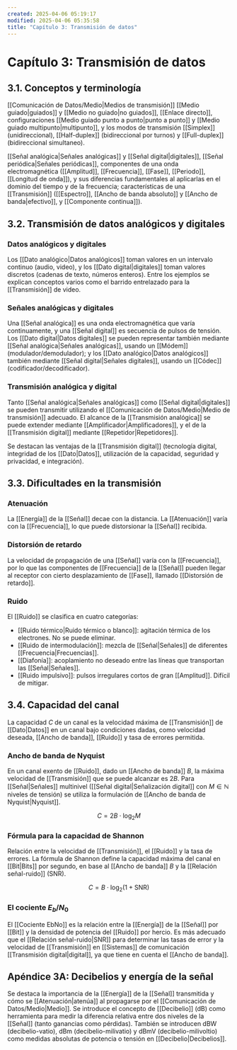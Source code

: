 ```yaml
---
created: 2025-04-06 05:19:17
modified: 2025-04-06 05:35:58
title: "Capítulo 3: Transmisión de datos"
---
```


# Capítulo 3: Transmisión de datos

## 3.1. Conceptos y terminología

[[Comunicación de Datos/Medio|Medios de transmisión]] [[Medio guiado|guiados]] y [[Medio no guiado|no guiados]], [[Enlace directo]], configuraciones [[Medio guiado punto a punto|punto a punto]] y [[Medio guiado multipunto|multipunto]], y los modos de transmisión [[Simplex]] (unidireccional), [[Half-duplex]] (bidireccional por turnos) y [[Full-duplex]] (bidireccional simultaneo).

[[Señal analógica|Señales analógicas]] y [[Señal digital|digitales]], [[Señal periódica|Señales periódicas]], componentes de una onda electromagnética ([[Amplitud]], [[Frecuencia]], [[Fase]], [[Periodo]], [[Longitud de onda]]), y sus diferencias fundamentales al aplicarlas en el dominio del tiempo y de la frecuencia; características de una [[Transmisión]] ([[Espectro]], [[Ancho de banda absoluto]] y [[Ancho de banda|efectivo]], y [[Componente continua]]).

## 3.2. Transmisión de datos analógicos y digitales

### Datos analógicos y digitales

Los [[Dato analógico|Datos analógicos]] toman valores en un intervalo continuo (audio, video), y los [[Dato digital|digitales]] toman valores discretos (cadenas de texto, números enteros). Entre los ejemplos se explican conceptos varios como el barrido entrelazado para la [[Transmisión]] de video.

### Señales analógicas y digitales

Una [[Señal analógica]] es una onda electromagnética que varía continuamente, y una [[Señal digital]] es secuencia de pulsos de tensión. Los [[Dato digital|Datos digitales]] se pueden representar también mediante [[Señal analógica|Señales analógicas]], usando un [[Módem]] (modulador/demodulador); y los [[Dato analógico|Datos analógicos]] también mediante [[Señal digital|Señales digitales]], usando un [[Códec]] (codificador/decodificador).

### Transmisión analógica y digital

Tanto [[Señal analógica|Señales analógicas]] como [[Señal digital|digitales]] se pueden transmitir utilizando el [[Comunicación de Datos/Medio|Medio de transmisión]] adecuado. El alcance de la [[Transmisión analógica]] se puede extender mediante [[Amplificador|Amplificadores]], y el de la [[Transmisión digital]] mediante [[Repetidor|Repetidores]].

Se destacan las ventajas de la [[Transmisión digital]] (tecnología digital, integridad de los [[Dato|Datos]], utilización de la capacidad, seguridad y privacidad, e integración).

## 3.3. Dificultades en la transmisión

### Atenuación

La [[Energía]] de la [[Señal]] decae con la distancia. La [[Atenuación]] varía con la [[Frecuencia]], lo que puede distorsionar la [[Señal]] recibida.

### Distorsión de retardo

La velocidad de propagación de una [[Señal]] varía con la [[Frecuencia]], por lo que las componentes de [[Frecuencia]] de la [[Señal]] pueden llegar al receptor con cierto desplazamiento de [[Fase]], llamado [[Distorsión de retardo]].

### Ruido

El [[Ruido]] se clasifica en cuatro categorías:

- [[Ruido térmico|Ruido térmico o blanco]]: agitación térmica de los electrones. No se puede eliminar.
- [[Ruido de intermodulación]]: mezcla de [[Señal|Señales]] de diferentes [[Frecuencia|Frecuencias]].
- [[Diafonía]]: acoplamiento no deseado entre las líneas que transportan las [[Señal|Señales]].
- [[Ruido impulsivo]]: pulsos irregulares cortos de gran [[Amplitud]]. Difícil de mitigar.

## 3.4. Capacidad del canal

La capacidad $C$ de un canal es la velocidad máxima de [[Transmisión]] de [[Dato|Datos]] en un canal bajo condiciones dadas, como velocidad deseada, [[Ancho de banda]], [[Ruido]] y tasa de errores permitida.

### Ancho de banda de Nyquist

En un canal exento de [[Ruido]], dado un [[Ancho de banda]] $B$, la máxima velocidad de [[Transmisión]] que se puede alcanzar es $2B$. Para [[Señal|Señales]] multinivel ([[Señal digital|Señalización digital]] con $M \in \mathbb{N}$ niveles de tensión) se utiliza la formulación de [[Ancho de banda de Nyquist|Nyquist]].

$$
C = 2B \cdot \log_2 M
$$

### Fórmula para la capacidad de Shannon

Relación entre la velocidad de [[Transmisión]], el [[Ruido]] y la tasa de errores. La fórmula de Shannon define la capacidad máxima del canal en [[Bit|Bits]] por segundo, en base al [[Ancho de banda]] $B$ y la [[Relación señal-ruido]] (SNR).

$$
C = B \cdot \log_2 \left( 1 + \text{SNR} \right)
$$

### El cociente $E_b / N_0$

El [[Cociente EbNo]] es la relación entre la [[Energía]] de la [[Señal]] por [[Bit]] y la densidad de potencia del [[Ruido]] por hercio. Es más adecuado que el [[Relación señal-ruido|SNR]] para determinar las tasas de error y la velocidad de [[Transmisión]] en [[Sistemas]] de comunicación [[Transmisión digital|digital]], ya que tiene en cuenta el [[Ancho de banda]].

## Apéndice 3A: Decibelios y energía de la señal

Se destaca la importancia de la [[Energía]] de la [[Señal]] transmitida y cómo se [[Atenuación|atenúa]] al propagarse por el [[Comunicación de Datos/Medio|Medio]]. Se introduce el concepto de [[Decibelio]] ($\text{dB}$) como herramienta para medir la diferencia relativa entre dos niveles de la [[Señal]] (tanto ganancias como pérdidas). También se introducen $\text{dBW}$ (decibelio-vatio), $\text{dBm}$ (decibelio-milivatio) y $\text{dBmV}$ (decibelio-milivoltio) como medidas absolutas de potencia o tensión en [[Decibelio|Decibelios]].
